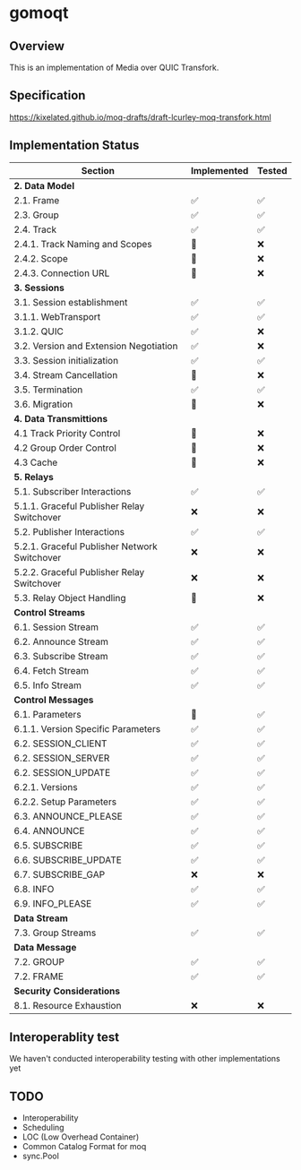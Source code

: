 # gomoqt

## Overview

This is an implementation of Media over QUIC Transfork.

## Specification

https://kixelated.github.io/moq-drafts/draft-lcurley-moq-transfork.html

## Implementation Status
| Section                                      | Implemented        | Tested             |
| -------------------------------------------- | ------------------ | ------------------ |
| **2. Data Model**                            |                    |                    |
| 2.1. Frame                                   | :white_check_mark: | :white_check_mark: |
| 2.3. Group                                   | :white_check_mark: | :white_check_mark: |
| 2.4. Track                                   | :white_check_mark: | :white_check_mark: |
| 2.4.1. Track Naming and Scopes               | :construction:     | :x:                |
| 2.4.2. Scope                                 | :construction:     | :x:                |
| 2.4.3. Connection URL                        | :construction:     | :x:                |
| **3. Sessions**                              |                    |                    |
| 3.1. Session establishment                   | :white_check_mark: | :white_check_mark: |
| 3.1.1. WebTransport                          | :white_check_mark: | :white_check_mark: |
| 3.1.2. QUIC                                  | :white_check_mark: | :x:                |
| 3.2. Version and Extension Negotiation       | :white_check_mark: | :x:                |
| 3.3. Session initialization                  | :white_check_mark: | :white_check_mark: |
| 3.4. Stream Cancellation                     | :construction:     | :x:                |
| 3.5. Termination                             | :white_check_mark: | :white_check_mark: |
| 3.6. Migration                               | :construction:     | :x:                |
| **4. Data Transmittions**                    |                    |                    |
| 4.1 Track Priority Control                   | :construction:     | :x:                |
| 4.2 Group Order Control                      | :construction:     | :x:                |
| 4.3 Cache                                    | :construction:     | :x:                |
| **5. Relays**                                |                    |                    |
| 5.1. Subscriber Interactions                 | :white_check_mark: | :white_check_mark: |
| 5.1.1. Graceful Publisher Relay Switchover   | :x:                | :x:                |
| 5.2. Publisher Interactions                  | :white_check_mark: | :white_check_mark: |
| 5.2.1. Graceful Publisher Network Switchover | :x:                | :x:                |
| 5.2.2. Graceful Publisher Relay Switchover   | :x:                | :x:                |
| 5.3. Relay Object Handling                   | :construction:     | :x:                |
| **Control Streams**                          |                    |                    |
| 6.1. Session Stream                          | :white_check_mark: | :white_check_mark: |
| 6.2. Announce Stream                         | :white_check_mark: | :white_check_mark: |
| 6.3. Subscribe Stream                        | :white_check_mark: | :white_check_mark: |
| 6.4. Fetch Stream                            | :white_check_mark: | :white_check_mark: |
| 6.5. Info Stream                             | :white_check_mark: | :white_check_mark: |
| **Control Messages**                         |                    |                    |
| 6.1. Parameters                              | :construction:     | :white_check_mark: |
| 6.1.1. Version Specific Parameters           | :white_check_mark: | :white_check_mark: |
| 6.2. SESSION_CLIENT                          | :white_check_mark: | :white_check_mark: |
| 6.2. SESSION_SERVER                          | :white_check_mark: | :white_check_mark: |
| 6.2. SESSION_UPDATE                          | :white_check_mark: | :white_check_mark: |
| 6.2.1. Versions                              | :white_check_mark: | :white_check_mark: |
| 6.2.2. Setup Parameters                      | :white_check_mark: | :white_check_mark: |
| 6.3. ANNOUNCE_PLEASE                         | :white_check_mark: | :white_check_mark: |
| 6.4. ANNOUNCE                                | :white_check_mark: | :white_check_mark: |
| 6.5. SUBSCRIBE                               | :white_check_mark: | :white_check_mark: |
| 6.6. SUBSCRIBE_UPDATE                        | :white_check_mark: | :white_check_mark: |
| 6.7. SUBSCRIBE_GAP                           | :x:                | :x:                |
| 6.8. INFO                                    | :white_check_mark: | :white_check_mark: |
| 6.9. INFO_PLEASE                             | :white_check_mark: | :white_check_mark: |
| **Data Stream**                              |                    |                    |
| 7.3. Group Streams                           | :white_check_mark: | :white_check_mark: |
| **Data Message**                             |                    |                    |
| 7.2. GROUP                                   | :white_check_mark: | :white_check_mark: |
| 7.2. FRAME                                   | :white_check_mark: | :white_check_mark: |
| **Security Considerations**                  |                    |                    |
| 8.1. Resource Exhaustion                     | :x:                | :x:                |

## Interoperablity test
We haven't conducted interoperability testing with other implementations yet

## TODO
- Interoperability
- Scheduling
- LOC (Low Overhead Container)
- Common Catalog Format for moq
- sync.Pool
